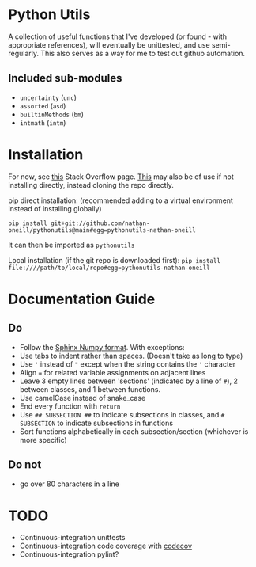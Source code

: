 # Python Utils
A collection of useful functions that I've developed (or found - with appropriate references), will eventually be unittested, and use semi-regularly. This also serves as a way for me to test out github automation.

## Included sub-modules
- `uncertainty` (`unc`)
- `assorted`    (`asd`)
- `builtinMethods` (`bm`)
- `intmath`     (`intm`)


# Installation
For now, see [this](https://stackoverflow.com/questions/16584552/how-to-state-in-requirements-txt-a-direct-github-source) Stack Overflow page.
[This](https://stackoverflow.com/questions/67631/how-to-import-a-module-given-the-full-path) may also be of use if not installing directly, instead cloning the repo directly.

pip direct installation: (recommended adding to a virtual environment instead of installing globally)

```pip install git+git://github.com/nathan-oneill/pythonutils@main#egg=pythonutils-nathan-oneill```

It can then be imported as `pythonutils`

Local installation (if the git repo is downloaded first):
```pip install file:////path/to/local/repo#egg=pythonutils-nathan-oneill```

# Documentation Guide
## Do
- Follow the [Sphinx Numpy format](https://numpydoc.readthedocs.io/en/latest/format.html). With exceptions:
- Use tabs to indent rather than spaces. (Doesn't take as long to type)
- Use `'` instead of `"` except when the string contains the `'` character
- Align `=` for related variable assignments on adjacent lines
- Leave 3 empty lines between 'sections' (indicated by a line of `#`), 2 between classes, and 1 between functions.
- Use camelCase instead of snake_case
- End every function with `return`
- Use `## SUBSECTION ##` to indicate subsections in classes, and `# SUBSECTION` to indicate subsections in functions
- Sort functions alphabetically in each subsection/section (whichever is more specific)

## Do not
- go over 80 characters in a line


# TODO
- Continuous-integration unittests
- Continuous-integration code coverage with [codecov](https://github.com/apps/codecov)
- Continuous-integration pylint?
